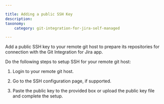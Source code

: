 ```yaml
---

title: Adding a public SSH Key
description:
taxonomy:
    category: git-integration-for-jira-self-managed

---
```


Add a public SSH key to your remote git host to prepare its repositories for connection with the Git Integration for Jira app.

Do the following steps to setup SSH for your remote git host:

1.  Login to your remote git host.

2.  Go to the SSH configuration page, if supported.

3.  Paste the public key to the provided box or upload the public key file and complete the setup.

